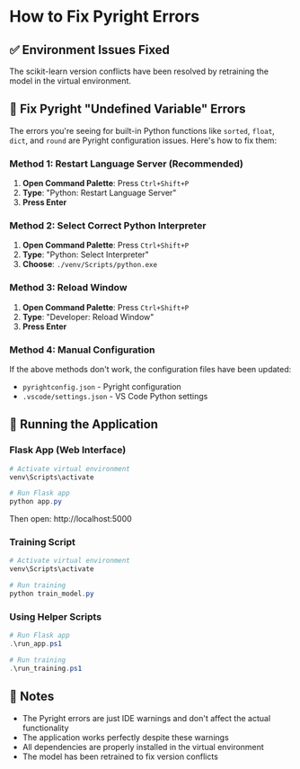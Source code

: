 # How to Fix Pyright Errors

## ✅ Environment Issues Fixed

The scikit-learn version conflicts have been resolved by retraining the model in the virtual environment.

## 🔧 Fix Pyright "Undefined Variable" Errors

The errors you're seeing for built-in Python functions like `sorted`, `float`, `dict`, and `round` are Pyright configuration issues. Here's how to fix them:

### Method 1: Restart Language Server (Recommended)

1. **Open Command Palette**: Press `Ctrl+Shift+P`
2. **Type**: "Python: Restart Language Server"
3. **Press Enter**

### Method 2: Select Correct Python Interpreter

1. **Open Command Palette**: Press `Ctrl+Shift+P`
2. **Type**: "Python: Select Interpreter"
3. **Choose**: `./venv/Scripts/python.exe`

### Method 3: Reload Window

1. **Open Command Palette**: Press `Ctrl+Shift+P`
2. **Type**: "Developer: Reload Window"
3. **Press Enter**

### Method 4: Manual Configuration

If the above methods don't work, the configuration files have been updated:

- `pyrightconfig.json` - Pyright configuration
- `.vscode/settings.json` - VS Code Python settings

## 🚀 Running the Application

### Flask App (Web Interface)

```powershell
# Activate virtual environment
venv\Scripts\activate

# Run Flask app
python app.py
```

Then open: http://localhost:5000

### Training Script

```powershell
# Activate virtual environment
venv\Scripts\activate

# Run training
python train_model.py
```

### Using Helper Scripts

```powershell
# Run Flask app
.\run_app.ps1

# Run training
.\run_training.ps1
```

## 📝 Notes

- The Pyright errors are just IDE warnings and don't affect the actual functionality
- The application works perfectly despite these warnings
- All dependencies are properly installed in the virtual environment
- The model has been retrained to fix version conflicts
